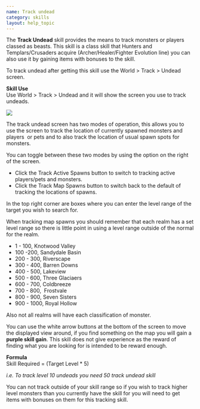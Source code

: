 ```yaml
---
name: Track undead
category: skills
layout: help_topic
---
```

The **Track Undead** skill provides the means to track monsters or players classed as beasts. This skill is a class skill that Hunters and Templars/Crusaders acquire (Archer/Healer/Fighter Evolution line) you can also use it by gaining items with bonuses to the skill.

To track undead after getting this skill use the World > Track > Undead screen.

**Skill Use**  
Use World > Track > Undead and it will show the screen you use to track undeads.

[![](https://lohcdn.com/images/t_trackundeads.jpg)](https://lohcdn.com/images/trackundeads.jpg)

The track undead screen has two modes of operation, this allows you to use the screen to track the location of currently spawned monsters and players  or pets and to also track the location of usual spawn spots for monsters.

You can toggle between these two modes by using the option on the right of the screen.

*   Click the Track Active Spawns button to switch to tracking active players/pets and monsters.
*   Click the Track Map Spawns button to switch back to the default of tracking the locations of spawns.

In the top right corner are boxes where you can enter the level range of the target you wish to search for.

When tracking map spawns you should remember that each realm has a set level range so there is little point in using a level range outside of the normal for the realm.

*   1 - 100, Knotwood Valley
*   100 -200, Sandydale Basin
*   200 - 300, Riverscape
*   300 - 400, Barren Downs
*   400 - 500, Lakeview
*   500 - 600, Three Glaciaers
*   600 - 700, Coldbreeze
*   700 - 800,  Frostvale
*   800 - 900, Seven Sisters
*   900 - 1000, Royal Hollow

Also not all realms will have each classification of monster.

You can use the white arrow buttons at the bottom of the screen to move the displayed view around, if you find something on the map you will gain a **purple skill gain**. This skill does not give experience as the reward of finding what you are looking for is intended to be reward enough.

**Formula**  
Skill Required = (Target Level \* 5)

_i.e. To track level 10 undeads you need 50 track undead skill_

You can not track outside of your skill range so if you wish to track higher level monsters than you currently have the skill for you will need to get items with bonuses on them for this tracking skill.